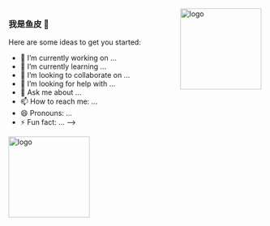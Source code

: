<img src="https://github-readme-stats.vercel.app/api?username=liyupi&show_icons=true" alt="logo" height="160" align="right" style="margin: 5px; margin-bottom: 20px;" />

### 我是鱼皮 👋

Here are some ideas to get you started:

- 🔭 I’m currently working on ...
- 🌱 I’m currently learning ...
- 👯 I’m looking to collaborate on ...
- 🤔 I’m looking for help with ...
- 💬 Ask me about ...
- 📫 How to reach me: ...
- 😄 Pronouns: ...
- ⚡ Fun fact: ...
-->

<img src="https://github-profile-trophy.vercel.app/?username=liyupi&theme=flat&column=7" alt="logo" height="160" align="center" style="margin: auto; margin-bottom: 20px;" />
